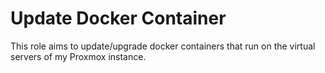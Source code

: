 Update Docker Container
=========

This role aims to update/upgrade docker containers that run on the virtual servers of my Proxmox instance.
